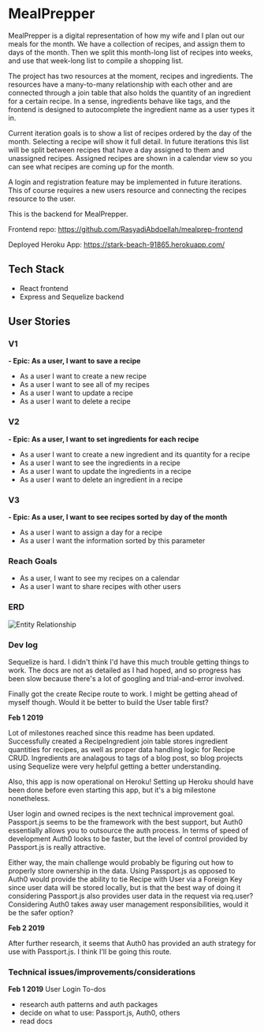 # MealPrepper
MealPrepper is a digital representation of how my wife and I plan out our meals for the month. We have a collection of recipes, and assign them to days of the month. Then we split this month-long list of recipes into weeks, and use that week-long list to compile a shopping list.

The project has two resources at the moment, recipes and ingredients. The resources have a many-to-many relationship with each other and are connected through a join table that also holds the quantity of an ingredient for a certain recipe. In a sense, ingredients behave like tags, and the frontend is designed to autocomplete the ingredient name as a user types it in.

Current iteration goals is to show a list of recipes ordered by the day of the month. Selecting a recipe will show it full detail. In future iterations this list will be split between recipes that have a day assigned to them and unassigned recipes. Assigned recipes are shown in a calendar view so you can see what recipes are coming up for the month.

A login and registration feature may be implemented in future iterations. This of course requires a new users resource and connecting the recipes resource to the user.

This is the backend for MealPrepper.

Frontend repo: https://github.com/RasyadiAbdoellah/mealprep-frontend

Deployed Heroku App: https://stark-beach-91865.herokuapp.com/

## Tech Stack
- React frontend
- Express and Sequelize backend

## User Stories
### V1
**- Epic: As a user, I want to save a recipe**
- As a user I want to create a new recipe
- As a user I want to see all of my recipes
- As a user I want to update a recipe
- As a user I want to delete a recipe

### V2
**- Epic: As a user, I want to set ingredients for each recipe**
- As a user I want to create a new ingredient and its quantity for a recipe
- As a user I want to see the ingredients in a recipe
- As a user I want to update the ingredients in a recipe
- As a user I want to delete an ingredient in a recipe

### V3
**- Epic: As a user, I want to see recipes sorted by day of the month**
- As a user I want to assign a day for a recipe
- As a user I want the information sorted by this parameter

### Reach Goals
- As a user, I want to see my recipes on a calendar
- As a user I want to share recipes with other users


### ERD

![Entity Relationship](https://i.imgur.com/B4OTHFL.png)

### Dev log

Sequelize is hard. I didn't think I'd have this much trouble getting things to work. The docs are not as detailed as I had hoped, and so progress has been slow because there's a lot of googling and trial-and-error involved.


Finally got the create Recipe route to work. I might be getting ahead of myself though. Would it be better to build the User table first?


**Feb 1 2019**

Lot of milestones reached since this readme has been updated. Successfully created a RecipeIngredient join table stores ingredient quantities for recipes, as well as proper data handling logic for Recipe CRUD. Ingredients are analagous to tags of a blog post, so blog projects using Sequelize were very helpful getting a better understanding.

Also, this app is now operational on Heroku! Setting up Heroku should have been done before even starting this app, but it's a big milestone nonetheless.

User login and owned recipes is the next technical improvement goal. Passport.js seems to be the framework with the best support, but Auth0 essentially allows you to outsource the auth process. In terms of speed of development Auth0 looks to be faster, but the level of control provided by Passport.js is really attractive.

Either way, the main challenge would probably be figuring out how to properly store ownership in the data. Using Passport.js as opposed to Auth0 would provide the ability to tie Recipe with User via a Foreign Key since user data will be stored locally, but is that the best way of doing it considering Passport.js also provides user data in the request via req.user? Considering Auth0 takes away user management responsibilities, would it be the safer option?

**Feb 2 2019**

After further research, it seems that Auth0 has provided an auth strategy for use with Passport.js. I think I'll be going this route.

### Technical issues/improvements/considerations

**Feb 1 2019**
User Login To-dos
- research auth patterns and auth packages
- decide on what to use: Passport.js, Auth0, others
- read docs

